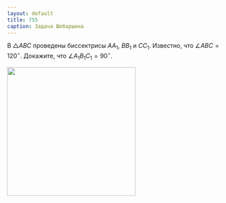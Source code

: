 ```yaml
---
layout: default
title: 755
caption: Задача Шебаршина
---
```


В $△ABC$  проведены биссектрисы $AA_1$, $BB_1$ и $CC_1$.
Известно, что $∠ABC = 120^\circ$.
Докажите, что $∠A_1B_1C_1 = 90^\circ$.

<img width='300' src="https://docs.google.com/drawings/d/1S3CsLfrvwHN-HeA1GZazBHbQz35Pjg4_GHyNOY7y0MY/export/svg">
